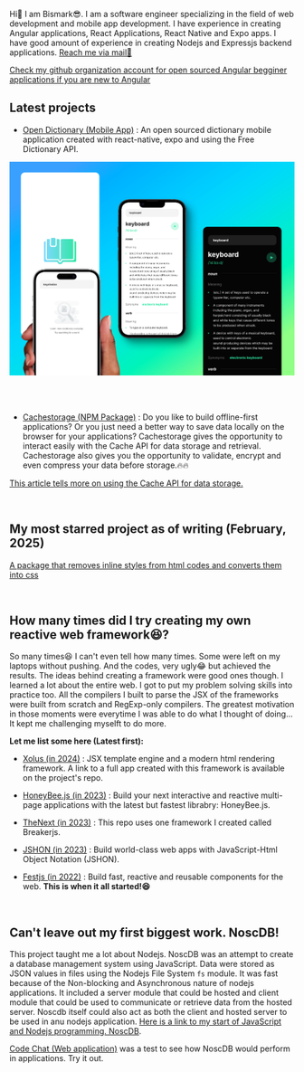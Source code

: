 Hi👋 I am Bismark😎. I am a software engineer specializing in the field of web development and mobile app development. 
I have experience in creating Angular applications, React Applications, React Native and Expo apps. I have good amount of 
experience in creating Nodejs and Expressjs backend applications. [Reach me via mail📩](mailto:bismarkkwabenayamoah@gmail.com)   

[Check my github organization account for open sourced Angular begginer applications if you are new to Angular](https://github.com/jsgroundup)     
 
## Latest projects    

- [Open Dictionary (Mobile App)](https://github.com/KBismark/open-dictionary) : An open sourced dictionary mobile application created with react-native, expo and using the Free Dictionary API.    

![Expo Dictionary App Preview](https://raw.githubusercontent.com/KBismark/open-dictionary/master/assets/images/Expo_Dictionary_App.png)

<br/> <br/> 
- [Cachestorage (NPM Package)](https://github.com/KBismark/cachestorage) : Do you like to build offline-first applications? Or you just need a better way to save data locally on the browser for your applications? Cachestorage gives the opportunity to interact easily with the Cache API for data storage and retrieval. Cachestorage also gives you the opportunity to validate, encrypt and even compress your data before storage.🔥🔥    
     
[This article tells more on using the Cache API for data storage.](https://web.dev/articles/cache-api-quick-guide)    

<br/> 

## My most starred project as of writing (February, 2025)
[A package that removes inline styles from html codes and converts them into css](https://github.com/KBismark/remove-style)  

<br/>

## How many times did I try creating my own reactive web framework😆?   
So many times😆 I can't even tell how many times. Some were left on my laptops without pushing. And the codes, very ugly😂 but achieved the results. The ideas behind creating a framework were good ones though. I learned a lot about the entire web. I got to put my problem solving skills into practice too. All the compilers I built to parse the JSX of the frameworks were built from scratch and RegExp-only compilers. The greatest motivation in those moments were everytime I was able to do what I thought of doing... It kept me challenging myselft to do more.     

**Let me list some here (Latest first):** 
- [Xolus (in 2024)](https://github.com/KBismark/xolus) : JSX template engine and a modern html rendering framework. A link to a full app created with this framework is available on the project's repo.

- [HoneyBee.js (in 2023)](https://github.com/KBismark/honey-bee/blob/master/demo/README.md) : Build your next interactive and reactive multi-page applications with the latest but fastest librabry: HoneyBee.js.

- [TheNext (in 2023)](https://github.com/KBismark/thenext) : This repo uses one framework I created called Breakerjs.

- [JSHON (in 2023)](https://github.com/KBismark/jshon) : Build world-class web apps with JavaScript-Html Object Notation (JSHON).

- [Festjs (in 2022)](https://github.com/KBismark/festjs) : Build fast, reactive and reusable components for the web. **This is when it all started!😆**

<br/>

## Can't leave out my first biggest work. NoscDB!
This project taught me a lot about Nodejs. NoscDB was an attempt to create a database management system using JavaScript. Data were stored as JSON values in files using the Nodejs File System `fs` module. It was fast because of the Non-blocking and Asynchronous nature of nodejs applications. It included a server module that could be hosted and client module that could be used to communicate or retrieve data from the hosted server. Noscdb itself could also act as both the client and hosted server to be used in anu nodejs application. [Here is a link to my start of JavaScript and Nodejs programming. NoscDB](https://github.com/KBismark/noscdb).    

[Code Chat (Web application)](https://github.com/KBismark/CodeChat) was a test to see how NoscDB would perform in applications. Try it out.    



